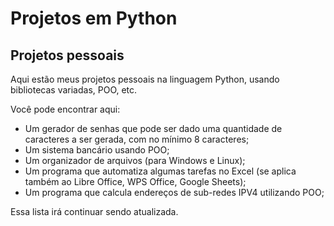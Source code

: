 # Projetos em Python
## Projetos pessoais

Aqui estão meus projetos pessoais na linguagem Python, usando bibliotecas variadas, POO, etc.

Você pode encontrar aqui:
  - Um gerador de senhas que pode ser dado uma quantidade de caracteres a ser gerada, com no mínimo 8 caracteres;
  - Um sistema bancário usando POO;
  - Um organizador de arquivos (para Windows e Linux);
  - Um programa que automatiza algumas tarefas no Excel (se aplica também ao Libre Office, WPS Office, Google Sheets);
  - Um programa que calcula endereços de sub-redes IPV4 utilizando POO;

Essa lista irá continuar sendo atualizada.
